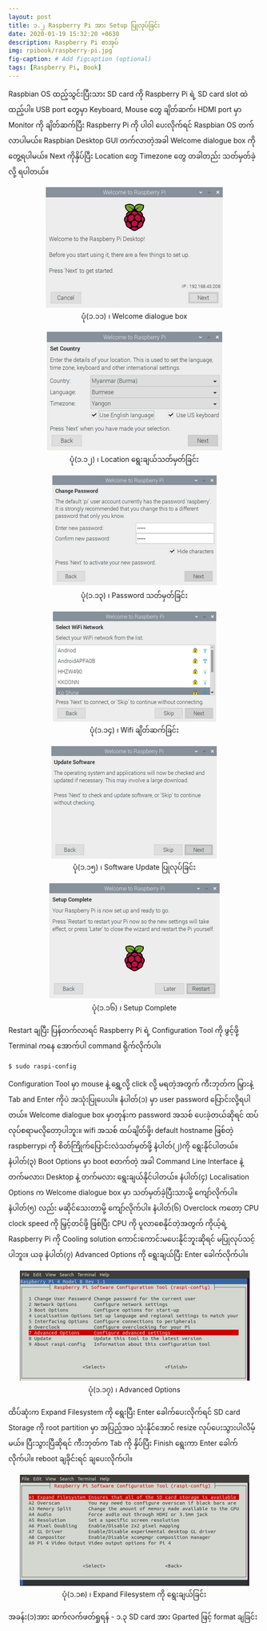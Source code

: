 ```yaml
---
layout: post
title: ၁.၂ Raspberry Pi အား Setup ပြုလုပ်ခြင်း
date: 2020-01-19 15:32:20 +0630
description: Raspberry Pi စာအုပ်
img: rpibook/raspberry-pi.jpg
fig-caption: # Add figcaption (optional)
tags: [Raspberry Pi, Book]
---
```

Raspbian OS ထည့်သွင်းပြီးသား SD card ကို Raspberry Pi ရဲ့ SD card slot ထဲ ထည့်ပါ။ USB port တွေမှာ Keyboard, Mouse တွေ ချိတ်ဆက်၊ HDMI port မှာ Monitor ကို ချိတ်ဆက်ပြီး Raspberry Pi ကို ပါဝါ ပေးလိုက်ရင် Raspbian OS တက်လာပါမယ်။ Raspbian Desktop GUI တက်လာတဲ့အခါ Welcome dialogue box ကို တွေ့ရပါမယ်။ Next ကိုနှိပ်ပြီး Location တွေ Timezone တွေ တခါတည်း သတ်မှတ်ခဲ့လို့ ရပါတယ်။

<p align="center">
<img src="/assets/img/rpibook/welcome1.png">
<br>
<a>ပုံ(၁.၁၁) ၊ Welcome dialogue box</a>
</p>

<p align="center">
<img src="/assets/img/rpibook/welcome2.png">
<br>
<a>ပုံ(၁.၁၂) ၊ Location ရွေးချယ်သတ်မှတ်ခြင်း</a>
</p>

<p align="center">
<img src="/assets/img/rpibook/welcome3.png">
<br>
<a>ပုံ(၁.၁၃) ၊ Password သတ်မှတ်ခြင်း</a>
</p>

<p align="center">
<img src="/assets/img/rpibook/welcome4.png">
<br>
<a>ပုံ(၁.၁၄) ၊ Wifi ချိတ်ဆက်ခြင်း</a>
</p>

<p align="center">
<img src="/assets/img/rpibook/welcome5.png">
<br>
<a>ပုံ(၁.၁၅) ၊ Software Update ပြုလုပ်ခြင်း</a>
</p>

<p align="center">
<img src="/assets/img/rpibook/welcome6.png">
<br>
<a>ပုံ(၁.၁၆) ၊ Setup Complete</a>
</p>

Restart ချပြီး ပြန်တက်လာရင် Raspberry Pi ရဲ့ Configuration Tool ကို ဖွင့်ဖို့ Terminal ကနေ အောက်ပါ command ရိုက်လိုက်ပါ။

`$ sudo raspi-config`

Configuration Tool မှာ mouse နဲ့ ရွှေ့လို့ click လို့ မရတဲ့အတွက် ကီးဘုတ်က မြှားနဲ့ Tab and Enter ကိုပဲ အသုံးပြုပေးပါ။ နံပါတ်(၁) မှာ user password  ပြောင်းလို့ရပါတယ်။ Welcome dialogue box မှာတုန်းက password အသစ် ပေးခဲ့တယ်ဆိုရင် ထပ်လုပ်စရာမလိုတော့ပါဘူး။ wifi အသစ် ထပ်ချိတ်ဖို့၊ default hostname ဖြစ်တဲ့ raspberrypi ကို စိတ်ကြိုက်ပြောင်းလဲသတ်မှတ်ဖို့ နံပါတ်(၂)ကို ရွေးနိုင်ပါတယ်။ နံပါတ်(၃) Boot Options မှာ boot စတက်တဲ့ အခါ Command Line Interface နဲ့ တက်မလား၊ Desktop နဲ့ တက်မလား ရွေးချယ်နိုင်ပါတယ်။ နံပါတ်(၄) Localisation Options က Welcome dialogue box မှာ သတ်မှတ်ခဲ့ပြီးသားမို့ ကျော်လိုက်ပါ။ နံပါတ်(၅) လည်း မဆိုင်သေးတာမို့ ကျော်လိုက်ပါ။ နံပါတ်(၆) Overclock ကတော့ CPU clock speed ကို မြှင့်တင်ဖို့ ဖြစ်ပြီး CPU ကို ပူလာစေနိုင်တဲ့အတွက် ကိုယ့်ရဲ့ Raspberry Pi ကို Cooling solution ကောင်းကောင်းမပေးနိုင်ဘူးဆိုရင် မပြုလုပ်သင့်ပါဘူး။ ယခု နံပါတ်(၇) Advanced Options ကို ရွေးချယ်ပြီး Enter ခေါက်လိုက်ပါ။

<p align="center">
<img src="/assets/img/rpibook/advanced-op.png">
<br>
<a>ပုံ(၁.၁၇) ၊ Advanced Options</a>
</p>

ထိပ်ဆုံးက Expand Filesystem ကို ရွေးပြီး Enter ခေါက်ပေးလိုက်ရင် SD card Storage ကို root partition မှာ အပြည့်အဝ သုံးနိုင်အောင် resize လုပ်ပေးသွားပါလိမ့်မယ်။ ပြီးသွားပြီဆိုရင် ကီးဘုတ်က Tab ကို နှိပ်ပြီး Finish ရွေးကာ Enter ခေါက်လိုက်ပါ။ reboot ချခိုင်းရင် ချပေးလိုက်ပါ။

<p align="center">
<img src="/assets/img/rpibook/expand-filesystem.png">
<br>
<a>ပုံ(၁.၁၈) ၊ Expand Filesystem ကို ရွေးချယ်ခြင်း</a>
</p>

အခန်း(၁)အား ဆက်လက်ဖတ်ရှုရန် - <a style="text-decoration:none" href="https://kogyikaunghtet.github.io/gparted-format/">၁.၃ SD card အား Gparted ဖြင့် format ချခြင်း</a>
